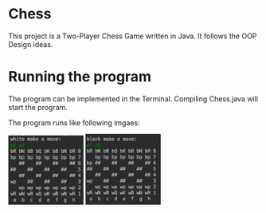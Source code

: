 # Chess
This project is a Two-Player Chess Game written in Java. It follows the OOP Design ideas. 

# Running the program
The program can be implemented in the Terminal. Compiling Chess.java will start the program.

The program runs like following imgaes:

<img src = "https://github.com/PuChen7/Chess/blob/master/image/run1.jpeg" width="30%" height="30%">

<img src = "https://github.com/PuChen7/Chess/blob/master/image/run2.jpeg" width="30%" height="30%">